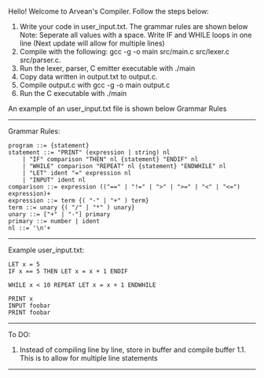 
Hello! Welcome to Arvean's Compiler. 
Follow the steps below:

1. Write your code in user_input.txt. The grammar rules are shown below
Note: Seperate all values with a space. Write IF and WHILE loops in one line (Next update will allow for multiple lines)
2. Compile with the following: gcc -g -o main src/main.c src/lexer.c src/parser.c. 
3. Run the lexer, parser, C emitter executable with ./main
4. Copy data written in output.txt to output.c.
5. Compile output.c with gcc -g -o main output.c 
6. Run the C executable with ./main

An example of an user_input.txt file is shown below Grammar Rules

  -------------------------------------------------------------------------
Grammar Rules:

    program ::= {statement}
    statement ::= "PRINT" (expression | string) nl
        | "IF" comparison "THEN" nl {statement} "ENDIF" nl
        | "WHILE" comparison "REPEAT" nl {statement} "ENDWHILE" nl
        | "LET" ident "=" expression nl
        | "INPUT" ident nl
    comparison ::= expression (("==" | "!=" | ">" | ">=" | "<" | "<=") expression)+
    expression ::= term {( "-" | "+" ) term}
    term ::= unary {( "/" | "*" ) unary}
    unary ::= ["+" | "-"] primary
    primary ::= number | ident
    nl ::= '\n'+

  -------------------------------------------------------------------------

  Example user_input.txt:

    LET x = 5
    IF x == 5 THEN LET x = x + 1 ENDIF

    WHILE x < 10 REPEAT LET x = x + 1 ENDWHILE

    PRINT x
    INPUT foobar
    PRINT foobar
  -------------------------------------------------------------------------

To DO:
 1. Instead of compiling line by line, store in buffer and compile buffer
  1.1. This is to allow for multiple line statements
  -------------------------------------------------------------------------